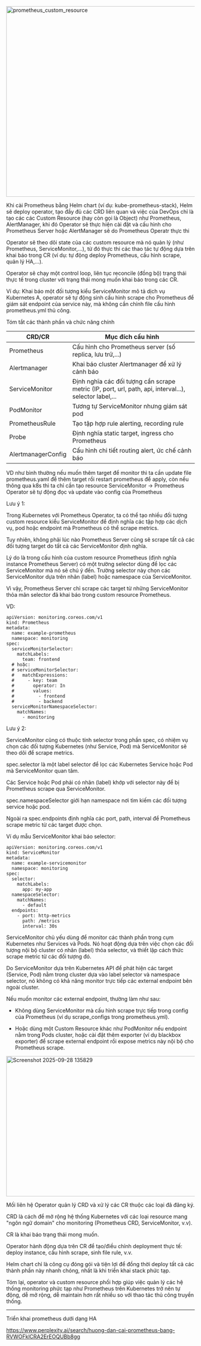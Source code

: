 
<img width="921" height="508" alt="prometheus_custom_resource" src="https://github.com/user-attachments/assets/8a02dc27-987f-43db-bcbe-53f01511e978" />



Khi cài Prometheus bằng Helm chart (ví dụ: kube-prometheus-stack), Helm sẽ deploy operator, tạo đầy đủ các CRD liên quan và việc của DevOps chỉ là tạo các các Custom Resource (hay còn gọi là Object) như Prometheus, AlertManager, khi đó Operator sẽ thực hiện cài đặt và cấu hình cho Prometheus Server hoặc AlertManager sẽ do Prometheus Operatr thực thi

Operator sẽ theo dõi state của các custom resource mà nó quản lý (như Prometheus, ServiceMonitor,...), từ đó thực thi các thao tác tự động dựa trên khai báo trong CR (ví dụ: tự động deploy Prometheus, cấu hình scrape, quản lý HA,...).

Operator sẽ chạy một control loop, liên tục reconcile (đồng bộ) trạng thái thực tế trong cluster với trạng thái mong muốn khai báo trong các CR.

Ví dụ: Khai báo một đối tượng kiểu ServiceMonitor mô tả dịch vụ Kubernetes A, operator sẽ tự động sinh cấu hình scrape cho Prometheus để giám sát endpoint của service này, mà không cần chỉnh file cấu hình prometheus.yml thủ công.

Tóm tắt các thành phần và chức năng chính

| CRD/CR               | Mục đích cấu hình                                                          |
|----------------------|----------------------------------------------------------------------------|
| Prometheus           | Cấu hình cho Prometheus server (số replica, lưu trữ,...)                   |
| Alertmanager         | Khai báo cluster Alertmanager để xử lý cảnh báo                            |
| ServiceMonitor       | Định nghĩa các đối tượng cần scrape metric (IP, port, url, path, api, interval...), selector label,...                      |
| PodMonitor           | Tương tự ServiceMonitor nhưng giám sát pod                                 |
| PrometheusRule       | Tạo tập hợp rule alerting, recording rule                                  |
| Probe                | Định nghĩa static target, ingress cho Prometheus                           |
| AlertmanagerConfig   | Cấu hình chi tiết routing alert, ức chế cảnh báo                           |

VD như bình thường nếu muốn thêm target để monitor thì ta cần update file prometheus.yaml để thêm target rồi restart prometheus để apply, còn nếu thông qua k8s thì ta chỉ cần tạo resource ServiceMonitor -> Prometheus Operator sẽ tự động đọc và update vào config của Prometheus

Lưu ý 1:

Trong Kubernetes với Prometheus Operator, ta có thể tạo nhiều đối tượng custom resource kiểu ServiceMonitor để định nghĩa các tập hợp các dịch vụ, pod hoặc endpoint mà Prometheus có thể scrape metrics.

Tuy nhiên, không phải lúc nào Prometheus Server cũng sẽ scrape tất cả các đối tượng target do tất cả các ServiceMonitor định nghĩa.

Lý do là trong cấu hình của custom resource Prometheus (định nghĩa instance Prometheus Server) có một trường selector dùng để lọc các ServiceMonitor mà nó sẽ chú ý đến. Trường selector này chọn các ServiceMonitor dựa trên nhãn (label) hoặc namespace của ServiceMonitor.

Vì vậy, Prometheus Server chỉ scrape các target từ những ServiceMonitor thỏa mãn selector đã khai báo trong custom resource Prometheus.

VD:
```
apiVersion: monitoring.coreos.com/v1
kind: Prometheus
metadata:
  name: example-prometheus
  namespace: monitoring
spec:
  serviceMonitorSelector:
    matchLabels:
      team: frontend
  # hoặc:
  # serviceMonitorSelector:
  #   matchExpressions:
  #     - key: team
  #       operator: In
  #       values:
  #         - frontend
  #         - backend
  serviceMonitorNamespaceSelector:
    matchNames:
      - monitoring
```


Lưu ý 2:

ServiceMonitor cũng có thuộc tính selector trong phần spec, có nhiệm vụ chọn các đối tượng Kubernetes (như Service, Pod) mà ServiceMonitor sẽ theo dõi để scrape metrics.

spec.selector là một label selector để lọc các Kubernetes Service hoặc Pod mà ServiceMonitor quan tâm.

Các Service hoặc Pod phải có nhãn (label) khớp với selector này để bị Prometheus scrape qua ServiceMonitor.

spec.namespaceSelector giới hạn namespace nơi tìm kiếm các đối tượng service hoặc pod.

Ngoài ra spec.endpoints định nghĩa các port, path, interval để Prometheus scrape metric từ các target được chọn.

Ví dụ mẫu ServiceMonitor khai báo selector:

```
apiVersion: monitoring.coreos.com/v1
kind: ServiceMonitor
metadata:
  name: example-servicemonitor
  namespace: monitoring
spec:
  selector:
    matchLabels:
      app: my-app
  namespaceSelector:
    matchNames:
      - default
  endpoints:
    - port: http-metrics
      path: /metrics
      interval: 30s
```

ServiceMonitor chủ yếu dùng để monitor các thành phần trong cụm Kubernetes như Services và Pods. Nó hoạt động dựa trên việc chọn các đối tượng nội bộ cluster có nhãn (label) thỏa selector, và thiết lập cách thức scrape metric từ các đối tượng đó.

Do ServiceMonitor dựa trên Kubernetes API để phát hiện các target (Service, Pod) nằm trong cluster dựa vào label selector và namespace selector, nó không có khả năng monitor trực tiếp các external endpoint bên ngoài cluster.

Nếu muốn monitor các external endpoint, thường làm như sau:

- Không dùng ServiceMonitor mà cấu hình scrape trực tiếp trong config của Prometheus (ví dụ scrape_configs trong prometheus.yml).

- Hoặc dùng một Custom Resource khác như PodMonitor nếu endpoint nằm trong Pods cluster, hoặc cài đặt thêm exporter (ví dụ blackbox exporter) để scrape external endpoint rồi expose metrics này nội bộ cho Prometheus scrape.

<img width="1132" height="374" alt="Screenshot 2025-09-28 135829" src="https://github.com/user-attachments/assets/ffe0f8b7-4cc2-4206-bfb8-b23d88184e46" />

Mối liên hệ
Operator quản lý CRD và xử lý các CR thuộc các loại đã đăng ký.

CRD là cách để mở rộng hệ thống Kubernetes với các loại resource mang "ngôn ngữ domain" cho monitoring (Prometheus CRD, ServiceMonitor, v.v).

CR là khai báo trạng thái mong muốn.

Operator hành động dựa trên CR để tạo/điều chỉnh deployment thực tế: deploy instance, cấu hình scrape, sinh file rule, v.v.

Helm chart chỉ là công cụ đóng gói và tiện lợi để đồng thời deploy tất cả các thành phần này nhanh chóng, nhất là khi triển khai stack phức tạp.

Tóm lại, operator và custom resource phối hợp giúp việc quản lý các hệ thống monitoring phức tạp như Prometheus trên Kubernetes trở nên tự động, dễ mở rộng, dễ maintain hơn rất nhiều so với thao tác thủ công truyền thống.

---

Triển khai prometheus dưới dạng HA

https://www.perplexity.ai/search/huong-dan-cai-prometheus-bang-RVWOFklCRA2ErEOQUBb8gg

